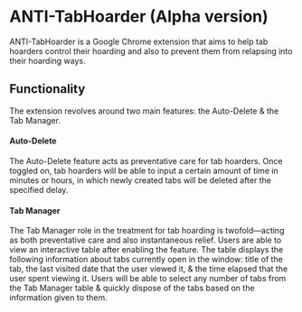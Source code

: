 # ANTI-TabHoarder (Alpha version)
ANTI-TabHoarder is a Google Chrome extension that aims to help tab hoarders control their hoarding and also to prevent them from relapsing into their hoarding ways.

## Functionality
The extension revolves around two main features: the Auto-Delete & the Tab Manager.

#### Auto-Delete
The Auto-Delete feature acts as preventative care for tab hoarders. Once toggled on, tab hoarders will be able to input a certain amount of time in minutes or hours, in which newly created tabs will be deleted after the specified delay. 

#### Tab Manager
The Tab Manager role in the treatment for tab hoarding is twofold—acting as both preventative care and also instantaneous relief. Users are able to view an interactive table after enabling the feature. The table displays the following information about tabs currently open in the window: title of the tab, the last visited date that the user viewed it, & the time elapsed that the user spent viewing it. Users will be able to select any number of tabs from the Tab Manager table & quickly dispose of the tabs based on the information given to them. 
